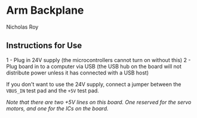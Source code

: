 # Arm Backplane

Nicholas Roy

## Instructions for Use

1 - Plug in 24V supply (the microcontrollers cannot turn on without this)
2 - Plug board in to a computer via USB (the USB hub on the board will not distribute power unless it has connected with a USB host)

If you don't want to use the 24V supply, connect a jumper between the `VBUS_IN` test pad and the `+5V` test pad.

*Note that there are two +5V lines on this board. One reserved for the servo motors, and one for the ICs on the board.*
